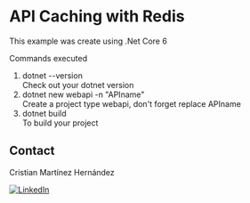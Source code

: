 # API Caching with Redis 

This example was create using .Net Core 6

<p>Commands executed</p>
<ol>
  <li>dotnet --version </li> Check out your dotnet version 
  <li>dotnet new webapi -n "APIname" </li> Create a project type webapi, don't forget replace APIname
  <li>dotnet build </li> To build your project 
  

</ol>

<!-- CONTACT -->
## Contact
Cristian Martínez Hernández 

[![LinkedIn][linkedin-shield]][linkedin-url]


<!-- MARKDOWN LINKS & IMAGES -->
[linkedin-shield]: https://img.shields.io/badge/-LinkedIn-black.svg?style=for-the-badge&logo=linkedin&colorB=555
[linkedin-url]: https://www.linkedin.com/in/cristian-mart%C3%ADnez-hern%C3%A1ndez-08043699/
